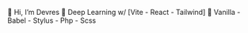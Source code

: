 👋 Hi, I’m Devres
👀 Deep Learning w/ [Vite - React - Tailwind] 
🌱 Vanilla - Babel - Stylus - Php - Scss



<!---
closeresty/closeresty is a ✨ special ✨ repository because its `README.md` (this file) appears on your GitHub profile.
You can click the Preview link to take a look at your changes.
--->
